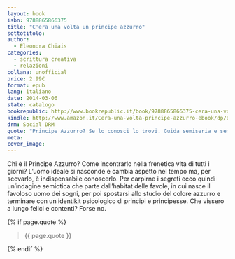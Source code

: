 ```yaml
---
layout: book
isbn: 9788865866375
title: "C'era una volta un principe azzurro"
sottotitolo:
author:
  - Eleonora Chiais
categories:
  - scrittura creativa
  - relazioni
collana: unofficial
price: 2.99€
format: epub
lang: italiano
date: 2014-03-06
state: catalogo
bookrepublic: http://www.bookrepublic.it/book/9788865866375-cera-una-volta-un-principe-azzurro/
kindle: http://www.amazon.it/Cera-una-volta-principe-azzurro-ebook/dp/B00ITQ2L2M/
drm: Social DRM
quote: "Principe Azzurro? Se lo conosci lo trovi. Guida semiseria e semi #semiotica di cacci all'uomo ideale per Principesse 2.0"
meta:
cover_image:
---
```

Chi è il Principe Azzurro? Come incontrarlo nella frenetica vita di tutti i giorni? L’uomo ideale si nasconde e cambia aspetto nel tempo ma, per scovarlo, è indispensabile conoscerlo. Per carpirne i segreti ecco quindi un’indagine semiotica che parte dall’habitat delle favole, in cui nasce il favoloso uomo dei sogni, per poi spostarsi allo studio del colore azzurro e terminare con un identikit psicologico di principi e principesse. Che vissero a lungo felici e contenti? Forse no.

{% if page.quote %}
<blockquote>
    {{ page.quote }}
</blockquote>
{% endif %}